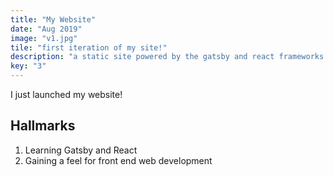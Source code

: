 ```yaml
---
title: "My Website"
date: "Aug 2019"
image: "v1.jpg"
tile: "first iteration of my site!"
description: "a static site powered by the gatsby and react frameworks."
key: "3"
---
```


I just launched my website!

## Hallmarks

1. Learning Gatsby and React
2. Gaining a feel for front end web development